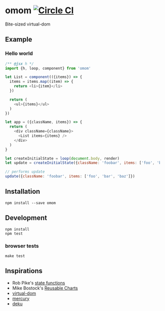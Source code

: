 # omom [![Circle CI](https://circleci.com/gh/hden/omom.svg?style=svg)](https://circleci.com/gh/hden/omom)
Bite-sized virtual-dom

## Example

### Hello world

```js
/** @jsx h */
import {h, loop, component} from 'omom'

let List = component(({items}) => {
  items = items.map((item) => {
    return <li>{item}</li>
  })

  return (
    <ul>{items}</ul>
  )
})

let app = ({className, items}) => {
  return (
    <div className={className}>
      <List items={items} />
    </div>
  )
}

let createInitialState = loop(document.body, render)
let update = createInitialState({className: 'foobar', items: ['foo', 'bar']})

// performs update
update({className: 'foobar', items: ['foo', 'bar', 'baz']})
```

## Installation

    npm install --save omom

## Development

    npm install
    npm test

### browser tests

    make test

## Inspirations

* Rob Pike's [state functions](http://cuddle.googlecode.com/hg/talk/lex.html#slide-17)
* Mike Bostock's [Reusable Charts](http://bost.ocks.org/mike/chart/)
* [virtual-dom](https://github.com/Matt-Esch/virtual-dom)
* [mercury](https://github.com/Raynos/mercury)
* [deku](http://github.com/segmentio/deku)
